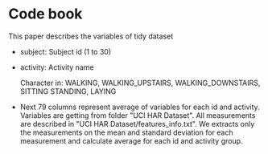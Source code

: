 # Code book
This paper describes the variables of tidy dataset

* subject: Subject id (1 to 30)

* activity: Activity name
  
  Character in: WALKING, WALKING_UPSTAIRS, WALKING_DOWNSTAIRS, SITTING STANDING, LAYING

* Next 79 columns represent average of variables for each id and activity. Variables are getting from folder "UCI HAR Dataset". All measurements are described in "UCI HAR Dataset/features_info.txt". We extracts only the measurements on the mean and standard deviation for each measurement and calculate average for each id and activity group.
